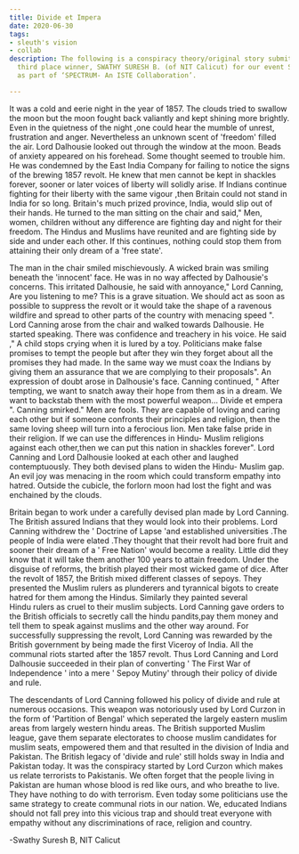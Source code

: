 ```yaml
---
title: Divide et Impera
date: 2020-06-30
tags:
- sleuth's vision
- collab
description: The following is a conspiracy theory/original story submitted by the
  third place winner, SWATHY SURESH B. (of NIT Calicut) for our event SLEUTH’S VISION,
  as part of ‘SPECTRUM- An ISTE Collaboration’.

---
```

It was a cold and eerie night in the year of 1857. The clouds tried to swallow the moon but the moon fought back valiantly and kept shining more brightly. Even in the quietness of the night ,one could hear the mumble of unrest, frustration and anger. Nevertheless an unknown scent of 'freedom' filled the air. Lord Dalhousie looked out through the window at the moon. Beads of anxiety appeared on his forehead. Some thought seemed to trouble him. He was condemned by the East India Company for failing to notice the signs of the brewing 1857 revolt. He knew that men cannot be kept in shackles forever, sooner or later voices of liberty will solidly arise. If Indians continue fighting for their liberty with the same vigour ,then Britain could not stand in India for so long. Britain's much prized province, India, would slip out of their hands. He turned to the man sitting on the chair and said," Men, women, children without any difference are fighting day and night for their freedom. The Hindus and Muslims have reunited and are fighting side by side and under each other. If this continues, nothing could stop them from attaining their only dream of a 'free state'.

The man in the chair smiled mischievously. A wicked brain was smiling beneath the 'innocent' face. He was in no way affected by Dalhousie's concerns. This irritated Dalhousie, he said with annoyance," Lord Canning, Are you listening to me? This is a grave situation. We should act as soon as possible to suppress the revolt or it would take the shape of a ravenous wildfire and spread to other parts of the country with menacing speed ". Lord Canning arose from the chair and walked towards Dalhousie. He started speaking. There was confidence and treachery in his voice. He said ," A child stops crying when it is lured by a toy. Politicians make false promises to tempt the people but after they win they forget about all the promises they had made. In the same way we must coax the Indians by giving them an assurance that we are complying to their proposals". An expression of doubt arose in Dalhousie's face. Canning continued, " After tempting, we want to snatch away their hope from them as in a dream. We want to backstab them with the most powerful weapon… Divide et empera ". Canning smirked." Men are fools. They are capable of loving and caring each other but if someone confronts their principles and religion, then the same loving sheep will turn into a ferocious lion. Men take false pride in their religion. If we can use the differences in Hindu- Muslim religions against each other,then we can put this nation in shackles forever". Lord Canning and Lord Dalhousie looked at each other and laughed contemptuously. They both devised plans to widen the Hindu- Muslim gap. An evil joy was menacing in the room which could transform empathy into hatred. Outside the cubicle, the forlorn moon had lost the fight and was enchained by the clouds.

Britain began to work under a carefully devised plan made by Lord Canning. The British assured Indians that they would look into their problems. Lord Canning withdrew the ' Doctrine of Lapse 'and established universities .The people of India were elated .They thought that their revolt had bore fruit and sooner their dream of a ' Free Nation' would become a reality. Little did they know that it will take them another 100 years to attain freedom. Under the disguise of reforms, the british played their most wicked game of dice. After the revolt of 1857, the British mixed different classes of sepoys. They presented the Muslim rulers as plunderers and tyrannical bigots to create hatred for them among the Hindus. Similarly they painted several  
Hindu rulers as cruel to their muslim subjects. Lord Canning gave orders to the British officials to secretly call the hindu pandits,pay them money and tell them to speak against muslims and the other way around. For successfully suppressing the revolt, Lord Canning was rewarded by the British government by being made the first Viceroy of India. All the communal riots started after the 1857 revolt. Thus Lord Canning and Lord Dalhousie succeeded in their plan of converting ' The First War of Independence ' into a mere ' Sepoy Mutiny' through their policy of divide and rule.

The descendants of Lord Canning followed his policy of divide and rule at numerous occasions. This weapon was notoriously used by Lord Curzon in the form of 'Partition of Bengal' which seperated the largely eastern muslim areas from largely western hindu areas. The British supported Muslim league, gave them separate electorates to choose muslim candidates for muslim seats, empowered them and that resulted in the division of India and Pakistan. The British legacy of 'divide and rule' still holds sway in India and Pakistan today. It was the conspiracy started by Lord Curzon which makes us relate terrorists to Pakistanis. We often forget that the people living in Pakistan are human whose blood is red like ours, and who breathe to live. They have nothing to do with terrorism. Even today some politicians use the same strategy to create communal riots in our nation. We, educated Indians should not fall prey into this vicious trap and should treat everyone with empathy without any discriminations of race, religion and country.

\-Swathy Suresh B, NIT Calicut